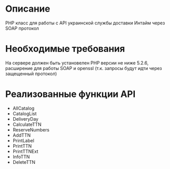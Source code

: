 ﻿# Описание
PHP класс для работы с API украинской службы доставки Интайм через SOAP протокол

# Необходимые требования
На сервере должен быть установелен PHP версии не ниже 5.2.6, расширение для работы SOAP и openssl (т.к. запросы будут идти через защещенный протокол)

# Реализованные функции API
* AllCatalog
* CatalogList
* DeliveryDay
* CalculateTTN
* ReserveNumbers
* AddTTN
* PrintLabel
* PrintTTN
* PrintTTNExt
* InfoTTN
* DeleteTTN